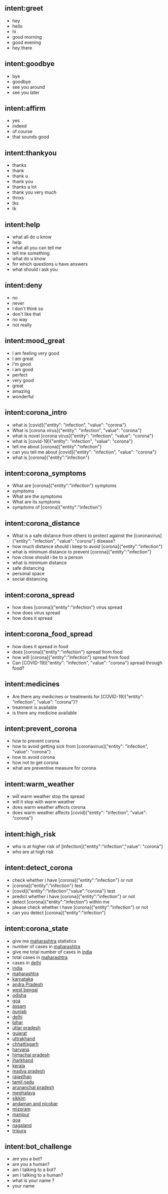 ## intent:greet
- hey
- hello
- hi
- good morning
- good evening
- hey there

## intent:goodbye
- bye
- goodbye
- see you around
- see you later

## intent:affirm
- yes
- indeed
- of course
- that sounds good

## intent:thankyou
- thanks
- thank
- thank u
- thank you
- thanks a lot
- thank you very much
- thnxs
- tks
- tk

## intent:help
- what all do u know
- help
- what all you can tell me
- tell me something 
- what do u know
- for which questions u have answers
- what should i ask you

## intent:deny
- no
- never
- I don't think so
- don't like that
- no way
- not really

## intent:mood_great
- I am feeling very good
- I am great
- I'm good
- i am good
- perfect
- very good
- great
- amazing
- wonderful


## intent:corona_intro
- what is [covid]{"entity": "infection", "value": "corona"}
- What is [corona virus]{"entity": "infection", "value": "corona"}
- what is novel [corona virus]{"entity": "infection", "value": "corona"}
- what is [covid-19]{"entity": "infection", "value": "corona"}
- tell me about [corona]{"entity":"infection"}
- can you tell me about [covid]{"entity": "infection", "value": "corona"}
- what is [corona]{"entity":"infection"}

## intent:corona_symptoms
- What are [corona]{"entity":"infection"} symptoms
- symptoms
- What are the symptoms
- What are its symptoms
- symptoms of [corona]{"entity":"infection"}

## intent:corona_distance
- What is a safe distance from others to protect against the [coronavirus]{"entity": "infection", "value": "corona"} disease?
- how much distance should i keep to avoid [corona]{"entity":"infection"}
- what is minimum distance to prevent [corona]{"entity":"infection"}
- how close should i be to a person
- what is minimum distance  
- safe distancing
- personal space
- social distancing

## intent:corona_spread
- how does [corona]{"entity":"infection"} virus spread
- how does virus spread
- how does it spread

## intent:corona_food_spread
- how does it spread in food
- does [corona]{"entity":"infection"} spread from food
- how will [corona]{"entity":"infection"} spread from food
- Can [COVID-19]{"entity": "infection", "value": "corona"} spread through food?

## intent:medicines
- Are there any medicines or treatments for [COVID-19]{"entity": "infection", "value": "corona"}?
- treatment is available
- is there any medicine available

## intent:prevent_corona
- how to prevent corona
- how to avoid getting sick from [coronavirus]{"entity": "infection", "value": "corona"}
- how to avoid corona
- how not to get corona
- what are preventive measure for corona

## intent:warm_weather
- will warm weather stop the spread
- will it stop with warm weather
- does warm weather affects corona
- does warm weather affects [covid]{"entity": "infection", "value": "corona"}

## intent:high_risk
- who is at higher risk of [infection]{"entity":"infection","value": "corona"}
- who are at high risk 

## intent:detect_corona
- check whether i have [corona]{"entity":"infection"} or not
- [corona]{"entity":"infection"} test
- [covid]{"entity":"infection","value":"corona"} test
- predict whether i have [corona]{"entity":"infection"} or not
- detect [corona]{"entity":"infection"} within me
- please check whether i have [corona]{"entity":"infection"} or not
- can you detect [corona]{"entity":"infection"}

## intent:corona_state
- give me [maharashtra](state) statistics
- number of cases in [maharashtra](state) 
- give me total number of cases in [india](state)
- total cases in [maharashtra](state)
- cases in [delhi](state) 
- [india](state)
- [maharashtra](state)
- [karnataka](state)
- [andra Pradesh](state)
- [west bengal](state)
- [odisha](state)
- [goa](state)
- [assam](state)
- [punjab](state)
- [delhi](state)
- [bihar](state)
- [uttar pradesh](state)
- [gujarat](state)
- [uttrakhand](state)
- [chhattisgarh](state)
- [haryana](state)
- [himachal pradesh](state)
- [jharkhand](state)
- [kerala](state)
- [madya pradesh](state)
- [rajasthan](state)
- [tamil nadu](state)
- [arunanchal pradesh](state)
- [meghalaya](state)
- [sikkim](state)
- [andaman and nicobar](state)
- [mizoram](state)
- [manipur](state)
- [goa](state)
- [nagaland](state)
- [tripura](state)


## intent:bot_challenge
- are you a bot?
- are you a human?
- am I talking to a bot?
- am I talking to a human?
- what is your name ?
- your name

